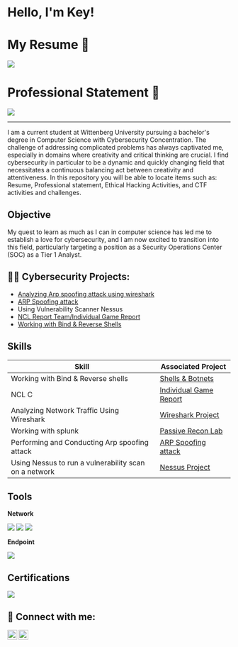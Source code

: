 # Hello, I'm Key!

# My Resume 📄
<a href="https://github.com/Key-The-Visionary/Resume/blob/main/README.md"><img src="https://img.shields.io/badge/-Resume-000000?&style=for-the-badge&logo=page&logoColor=white" /></a>

# Professional Statement 🤵
<a href="https://github.com/Key-The-Visionary/Professional-Statement/blob/main/README.md"><img src="https://img.shields.io/badge/-Professional_Statement-8e44ad?&style=for-the-badge&logo=suitcase&logoColor=white" /></a>


-------------------------------------------------------------------------------------------

I am a current student at Wittenberg University pursuing a bachelor's degree in Computer Science with Cybersecurity Concentration. The challenge of addressing complicated problems has always captivated me, especially in domains where creativity and critical thinking are crucial. I find cybersecurity in particular to be a dynamic and quickly changing field that necessitates a continuous balancing act between creativity and attentiveness. In this repository you will be able to locate items such as: Resume, Professional statement, Ethical Hacking Activities, and CTF activities and challenges. 

## Objective


My quest to learn as much as I can in computer science has led me to establish a love for cybersecurity, and I am now excited to transition into this field, particularly targeting a position as a Security Operations Center (SOC) as a Tier 1 Analyst.



<h2>👨‍💻 Cybersecurity Projects:</h2>

<ul>
    <li><a href="https://github.com/Key-The-Visionary/Wireshark-project">Analyzing Arp spoofing attack using wireshark</a></li>
    <li><a href="https://github.com/Key-The-Visionary/Arp-Spoofing-/blob/main/README.md">ARP Spoofing attack</a></li>
    <li> Using Vulnerability Scanner Nessus</li>
    <li> <a href="https://github.com/Key-The-Visionary/NCL-Report">NCL Report Team/Individual Game Report</a> </li>
     <li> <a href="https://github.com/Key-The-Visionary/Working-with-Bind-and-Reverse-Shells-Project/blob/main/README.md">Working with Bind & Reverse Shells</a> </li>
    
</ul>

## Skills

| Skill                                         | Associated Project         |
|-----------------------------------------------|----------------------------|
| Working with Bind & Reverse shells         | <a href="https://cyberskyline.com/report/GQR3DAABC3P3">Shells & Botnets</a>|
| NCL C  | <a href="https://cyberskyline.com/report/1UAQC2ARFBY6">Individual Game Report</a>|
| Analyzing Network Traffic Using Wireshark         | <a href="https://github.com/Key-The-Visionary/Wireshark-project">Wireshark Project</a>|
| Working with splunk     | <a href="https://cyberskyline.com/report/1UAQC2ARFBY6">Passive Recon Lab</a>|
| Performing and Conducting Arp spoofing attack                  | <a href="https://github.com/Key-The-Visionary/Arp-Spoofing-/blob/main/README.md">ARP Spoofing attack</a>|
| Using Nessus to run a vulnerability scan on a network | <a href="https://cyberskyline.com/report/1UAQC2ARFBY6">Nessus Project</a>|

## Tools


**Network**
<div>
    <img src="https://img.shields.io/badge/-Wireshark-1679A7?&style=for-the-badge&logo=Wireshark&logoColor=white" />
    <img src="https://img.shields.io/badge/-Nmap-00A9E0?&style=for-the-badge&logo=Nmap&logoColor=white" />
    <img src="https://img.shields.io/badge/-Nessus-343a40?&style=for-the-badge&logo=Tenable&logoColor=white" />
</div>

**Endpoint**
<div>
    <img src="https://img.shields.io/badge/-Microsoft_Defender_for_Endpoint-00A4EF?&style=for-the-badge&logo=Microsoft&logoColor=white" />
</div>

## Certifications
<div>
<img src="https://img.shields.io/badge/-Security%2B-FF0000?&style=for-the-badge&logo=CompTIA&logoColor=white" />


<h2> 🤳 Connect with me:</h2>

[<img align="left" alt="KeyUpchurch | YouTube" width="22px" src="https://cdn.jsdelivr.net/npm/simple-icons@v3/icons/youtube.svg" />][youtube]
[<img align="left" alt="KeyUpchurch | LinkedIn" width="22px" src="https://cdn.jsdelivr.net/npm/simple-icons@v3/icons/linkedin.svg" />][linkedin]

[youtube]: https://www.youtube.com/@KeyUpchurch
[linkedin]:https://www.linkedin.com/in/key-upchurch-613615338/


